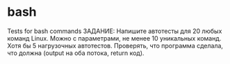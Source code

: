 # bash
Tests for bash commands
ЗАДАНИЕ: Напишите автотесты для 20 любых команд Linux.
Можно с параметрами, не менее 10 уникальных команд. Хотя бы 5 нагрузочных автотестов. 
Проверять, что программа сделала, что должна (output на оба потока, return код).
